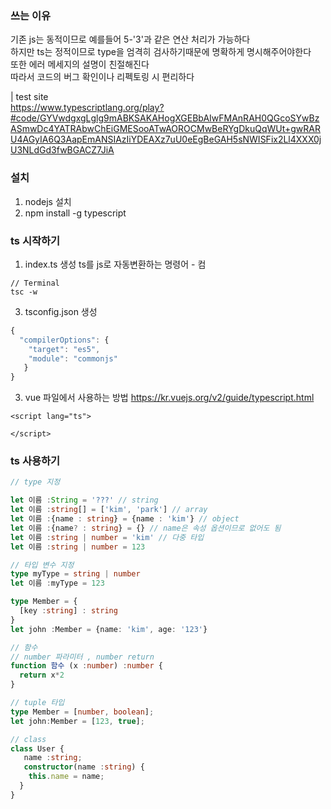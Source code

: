 ### 쓰는 이유
기존 js는 동적이므로 예를들어 5-'3'과 같은 연산 처리가 가능하다  
하지만 ts는 정적이므로 type을 엄격히 검사하기때문에 명확하게 명시해주어야한다  
또한 에러 메세지의 설명이 친절해진다  
따라서 코드의 버그 확인이나 리펙토링 시 편리하다  

| test site  
https://www.typescriptlang.org/play?#code/GYVwdgxgLglg9mABKSAKAHogXGEBbAIwFMAnRAH0QGcoSYwBzASmwDc4YATRAbwChEiGMESooATwAOROCMwBeRYgDkuQqWUt+gwRARU4AGyIA6Q3AapEmANSIAzIiYDEAXz7uU0eEgBeGAH5sNWISFix2Ll4XXX0jU3NLdGd3fwBGACZ7JiA

### 설치
1. nodejs 설치
2. npm install -g typescript

### ts 시작하기
1. index.ts 생성
ts를 js로 자동변환하는 명령어 - 컴
```
// Terminal
tsc -w
```
3. tsconfig.json 생성
```ts
{
  "compilerOptions": {
    "target": "es5",
    "module": "commonjs"
   }
}
```
3. vue 파일에서 사용하는 방법
https://kr.vuejs.org/v2/guide/typescript.html
```vue
<script lang="ts">
  
</script>
```

### ts 사용하기
```ts
// type 지정

let 이름 :String = '???' // string
let 이름 :string[] = ['kim', 'park'] // array
let 이름 :{name : string} = {name : 'kim'} // object
let 이름 :{name? : string} = {} // name은 속성 옵션이므로 없어도 됨
let 이름 :string | number = 'kim' // 다중 타입
let 이름 :string | number = 123

// 타입 변수 지정
type myType = string | number
let 이름 :myType = 123

type Member = {
  [key :string] : string
}
let john :Member = {name: 'kim', age: '123'}

// 함수
// number 파라미터 , number return
function 함수 (x :number) :number {
  return x*2
}

// tuple 타입
type Member = [number, boolean];
let john:Member = [123, true];

// class
class User {
   name :string;
   constructor(name :string) {
    this.name = name;
  }
}

```




